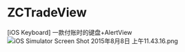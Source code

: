 # ZCTradeView
[iOS Keyboard] 一款付账时的键盘+AlertView
![iOS Simulator Screen Shot 2015年8月8日 上午11.43.16.png](https://ooo.0o0.ooo/2015/08/08/55c57aed79f7b.png "iOS Simulator Screen Shot 2015年8月8日 上午11.43.16.png")
